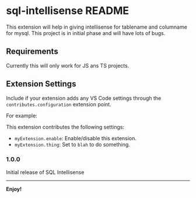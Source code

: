 # sql-intellisense README

This extension will help in giving intellisense for tablename and columname for mysql.
This project is in initial phase and will have lots of bugs.

## Requirements

Currently this will only work for JS ans TS projects.

## Extension Settings

Include if your extension adds any VS Code settings through the `contributes.configuration` extension point.

For example:

This extension contributes the following settings:

* `myExtension.enable`: Enable/disable this extension.
* `myExtension.thing`: Set to `blah` to do something.

### 1.0.0

Initial release of SQL Intellisense

---



**Enjoy!**
